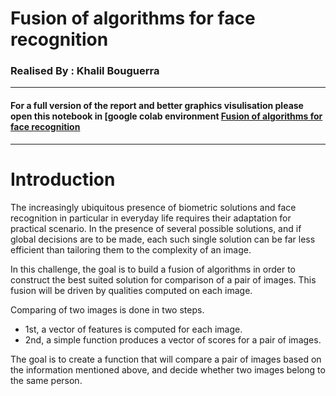 # **Fusion of algorithms for face recognition**

### Realised By : Khalil Bouguerra 
---


#### For a full version of the report and  better graphics visulisation please open this notebook in [google colab environment [Fusion of algorithms for face recognition](https://colab.research.google.com/drive/1obJMHbaiCY82qiV152AzK2OQ4V3ee3ah?usp=sharing)
---



# Introduction 


The increasingly ubiquitous presence of biometric solutions and face recognition in particular in everyday life requires their adaptation for practical scenario. In the presence of several possible solutions, and if global decisions are to be made, each such single solution can be far less efficient than tailoring them to the complexity of an image.

In this challenge, the goal is to build a fusion of algorithms in order to construct the best suited solution for comparison of a pair of images. This fusion will be driven by qualities computed on each image.

Comparing of two images is done in two steps.

*  1st, a vector of features is computed for each image.
*  2nd, a simple function produces a vector of scores for a pair of images. 

 The goal is to create a function that will compare a pair of images based on the information mentioned above, and decide whether two images belong to the same person.

